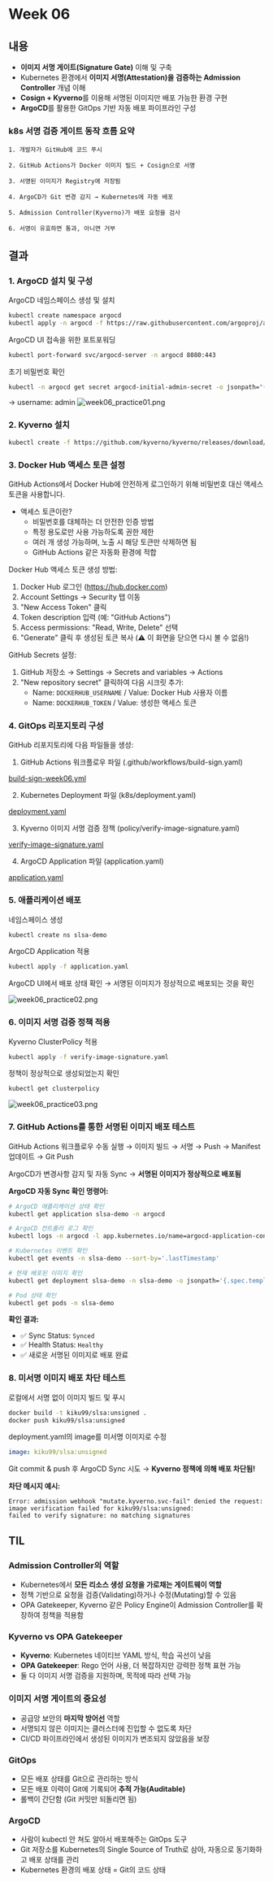 # Week 06

## 내용
- **이미지 서명 게이트(Signature Gate)** 이해 및 구축
- Kubernetes 환경에서 **이미지 서명(Attestation)을 검증하는 Admission Controller** 개념 이해
- **Cosign + Kyverno**를 이용해 서명된 이미지만 배포 가능한 환경 구현
- **ArgoCD**를 활용한 GitOps 기반 자동 배포 파이프라인 구성

### k8s 서명 검증 게이트 동작 흐름 요약
```
1. 개발자가 GitHub에 코드 푸시

2. GitHub Actions가 Docker 이미지 빌드 + Cosign으로 서명

3. 서명된 이미지가 Registry에 저장됨

4. ArgoCD가 Git 변경 감지 → Kubernetes에 자동 배포

5. Admission Controller(Kyverno)가 배포 요청을 검사

6. 서명이 유효하면 통과, 아니면 거부
```


## 결과

### 1. ArgoCD 설치 및 구성

ArgoCD 네임스페이스 생성 및 설치
```bash
kubectl create namespace argocd
kubectl apply -n argocd -f https://raw.githubusercontent.com/argoproj/argo-cd/stable/manifests/install.yaml
```

ArgoCD UI 접속을 위한 포트포워딩
```bash
kubectl port-forward svc/argocd-server -n argocd 8080:443
```

초기 비밀번호 확인
```bash
kubectl -n argocd get secret argocd-initial-admin-secret -o jsonpath="{.data.password}" | %{ [System.Text.Encoding]::UTF8.GetString([System.Convert]::FromBase64String($_)) }
```
→ username: admin
![week06_practice01.png](../img/week06_practice01.png)


### 2. Kyverno 설치

```bash
kubectl create -f https://github.com/kyverno/kyverno/releases/download/v1.10.0/install.yaml
```

### 3. Docker Hub 액세스 토큰 설정

GitHub Actions에서 Docker Hub에 안전하게 로그인하기 위해 비밀번호 대신 액세스 토큰을 사용합니다.

- 액세스 토큰이란?
  - 비밀번호를 대체하는 더 안전한 인증 방법
  - 특정 용도로만 사용 가능하도록 권한 제한
  - 여러 개 생성 가능하며, 노출 시 해당 토큰만 삭제하면 됨
  - GitHub Actions 같은 자동화 환경에 적합

Docker Hub 액세스 토큰 생성 방법:
1. Docker Hub 로그인 (https://hub.docker.com)
2. Account Settings → Security 탭 이동
3. "New Access Token" 클릭
4. Token description 입력 (예: "GitHub Actions")
5. Access permissions: "Read, Write, Delete" 선택
6. "Generate" 클릭 후 생성된 토큰 복사 (⚠️ 이 화면을 닫으면 다시 볼 수 없음!)

GitHub Secrets 설정:
1. GitHub 저장소 → Settings → Secrets and variables → Actions
2. "New repository secret" 클릭하여 다음 시크릿 추가:
   - Name: `DOCKERHUB_USERNAME` / Value: Docker Hub 사용자 이름
   - Name: `DOCKERHUB_TOKEN` / Value: 생성한 액세스 토큰

### 4. GitOps 리포지토리 구성

GitHub 리포지토리에 다음 파일들을 생성:

1. GitHub Actions 워크플로우 파일 (.github/workflows/build-sign.yaml)

[build-sign-week06.yml](../.github/workflows/build-sign-week06.yml)


2. Kubernetes Deployment 파일 (k8s/deployment.yaml)

[deployment.yaml](../week06/k8s/deployment.yaml)

3. Kyverno 이미지 서명 검증 정책 (policy/verify-image-signature.yaml)

[verify-image-signature.yaml](../week06/policy/verify-image-signature.yaml)

4. ArgoCD Application 파일 (application.yaml)

[application.yaml](../week06/application.yaml)

### 5. 애플리케이션 배포

네임스페이스 생성
```bash
kubectl create ns slsa-demo
```

ArgoCD Application 적용
```bash
kubectl apply -f application.yaml
```

ArgoCD UI에서 배포 상태 확인
→ 서명된 이미지가 정상적으로 배포되는 것을 확인

![week06_practice02.png](../img/week06_practice02.png)

### 6. 이미지 서명 검증 정책 적용

Kyverno ClusterPolicy 적용
```bash
kubectl apply -f verify-image-signature.yaml
```

정책이 정상적으로 생성되었는지 확인
```bash
kubectl get clusterpolicy
```

![week06_practice03.png](../img/week06_practice03.png)

### 7. GitHub Actions를 통한 서명된 이미지 배포 테스트

GitHub Actions 워크플로우 수동 실행
→ 이미지 빌드 → 서명 → Push → Manifest 업데이트 → Git Push

ArgoCD가 변경사항 감지 및 자동 Sync
→ **서명된 이미지가 정상적으로 배포됨**

**ArgoCD 자동 Sync 확인 명령어:**
```bash
# ArgoCD 애플리케이션 상태 확인
kubectl get application slsa-demo -n argocd

# ArgoCD 컨트롤러 로그 확인
kubectl logs -n argocd -l app.kubernetes.io/name=argocd-application-controller --tail=20

# Kubernetes 이벤트 확인
kubectl get events -n slsa-demo --sort-by='.lastTimestamp'

# 현재 배포된 이미지 확인
kubectl get deployment slsa-demo -n slsa-demo -o jsonpath='{.spec.template.spec.containers[0].image}'

# Pod 상태 확인
kubectl get pods -n slsa-demo
```

**확인 결과:**
- ✅ Sync Status: `Synced`
- ✅ Health Status: `Healthy`
- ✅ 새로운 서명된 이미지로 배포 완료

### 8. 미서명 이미지 배포 차단 테스트

로컬에서 서명 없이 이미지 빌드 및 푸시
```bash
docker build -t kiku99/slsa:unsigned .
docker push kiku99/slsa:unsigned
```

deployment.yaml의 image를 미서명 이미지로 수정
```yaml
image: kiku99/slsa:unsigned
```

Git commit & push 후 ArgoCD Sync 시도
→ **Kyverno 정책에 의해 배포 차단됨!**

**차단 메시지 예시:**
```
Error: admission webhook "mutate.kyverno.svc-fail" denied the request: 
image verification failed for kiku99/slsa:unsigned: 
failed to verify signature: no matching signatures
```

## TIL

### Admission Controller의 역할
- Kubernetes에서 **모든 리소스 생성 요청을 가로채는 게이트웨이 역할**
- 정책 기반으로 요청을 검증(Validating)하거나 수정(Mutating)할 수 있음
- OPA Gatekeeper, Kyverno 같은 Policy Engine이 Admission Controller를 확장하여 정책을 적용함

### Kyverno vs OPA Gatekeeper
- **Kyverno**: Kubernetes 네이티브 YAML 방식, 학습 곡선이 낮음
- **OPA Gatekeeper**: Rego 언어 사용, 더 복잡하지만 강력한 정책 표현 가능
- 둘 다 이미지 서명 검증을 지원하며, 목적에 따라 선택 가능

### 이미지 서명 게이트의 중요성
- 공급망 보안의 **마지막 방어선** 역할
- 서명되지 않은 이미지는 클러스터에 진입할 수 없도록 차단
- CI/CD 파이프라인에서 생성된 이미지가 변조되지 않았음을 보장

### GitOps
- 모든 배포 상태를 Git으로 관리하는 방식
- 모든 배포 이력이 Git에 기록되어 **추적 가능(Auditable)**
- 롤백이 간단함 (Git 커밋만 되돌리면 됨)

### ArgoCD
- 사람이 kubectl 안 쳐도 알아서 배포해주는 GitOps 도구
- Git 저장소를 Kubernetes의 Single Source of Truth로 삼아, 자동으로 동기화하고 배포 상태를 관리
- Kubernetes 환경의 배포 상태 = Git의 코드 상태
